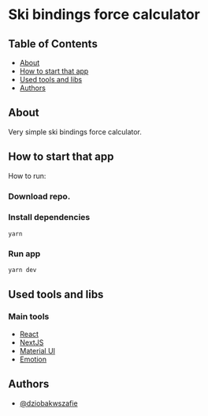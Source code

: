 # Ski bindings force calculator

## Table of Contents

- [About](#about)
- [How to start that app](#start)
- [Used tools and libs](#tools)
- [Authors](#authors)

## About <a name = "about"></a>

Very simple ski bindings force calculator.

## How to start that app <a name = "start"></a>

How to run:

### Download repo.

### Install dependencies

```
yarn
```

### Run app

```
yarn dev
```

## Used tools and libs <a name = "tools"></a>

### Main tools

- [React](https://reactjs.org/)
- [NextJS](https://nextjs.org/)
- [Material UI](https://mui.com/)
- [Emotion](https://emotion.sh/)

## Authors <a name = "authors"></a>

- [@dziobakwszafie](https://github.com/dziobakwszafie)
